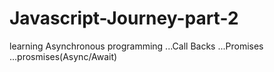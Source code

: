# Javascript-Journey-part-2
learning Asynchronous programming
...Call Backs
...Promises
...prosmises(Async/Await)
